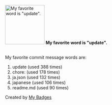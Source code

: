 <img src="https://my-badges.github.io/my-badges/favorite-word.png" alt="My favorite word is &quot;update&quot;." title="My favorite word is &quot;update&quot;." width="128">
<strong>My favorite word is &quot;update&quot;.</strong>
<br><br>

My favorite commit message words are:

1. update (used 388 times)
2. chore: (used 178 times)
3. ja.json (used 132 times)
4. japanese (used 106 times)
5. readme.md (used 90 times)


Created by <a href="https://github.com/my-badges/my-badges">My Badges</a>